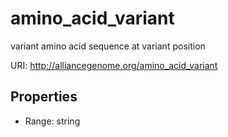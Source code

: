 # amino_acid_variant

variant amino acid sequence at variant position

URI: http://alliancegenome.org/amino_acid_variant



<!-- no inheritance hierarchy -->


## Properties

 * Range: string


